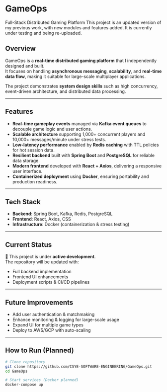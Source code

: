 # GameOps
Full-Stack Distributed Gaming Platform
This project is an updated version of my previous work, with new modules and features added. It is currently under testing and being re-uploaded.


## Overview
GameOps is a **real-time distributed gaming platform** that I independently designed and built.  
It focuses on handling **asynchronous messaging**, **scalability**, and **real-time data flow**, making it suitable for large-scale multiplayer applications.  

The project demonstrates **system design skills** such as high concurrency, event-driven architecture, and distributed data processing.

---

## Features
- **Real-time gameplay events** managed via **Kafka event queues** to decouple game logic and user actions.
- **Scalable architecture** supporting 1,000+ concurrent players and 10,000+ messages/minute under stress tests.
- **Low-latency performance** enabled by **Redis caching** with TTL policies for hot session data.
- **Resilient backend** built with **Spring Boot** and **PostgreSQL** for reliable data storage.
- **Modern frontend** developed with **React + Axios**, delivering a responsive user interface.
- **Containerized deployment** using **Docker**, ensuring portability and production readiness.

---

## Tech Stack
- **Backend**: Spring Boot, Kafka, Redis, PostgreSQL  
- **Frontend**: React, Axios, CSS  
- **Infrastructure**: Docker (containerization & stress testing)  

---

## Current Status
🚧 This project is under **active development**.  
The repository will be updated with:
- Full backend implementation
- Frontend UI enhancements
- Deployment scripts & CI/CD pipelines

---

## Future Improvements
- Add user authentication & matchmaking
- Enhance monitoring & logging for large-scale usage
- Expand UI for multiple game types
- Deploy to AWS/GCP with auto-scaling

---

## How to Run (Planned)
```bash
# Clone repository
git clone https://github.com/CSYE-SOFTWARE-ENGINEERING/GameOps.git
cd GameOps

# Start services (Docker planned)
docker-compose up

